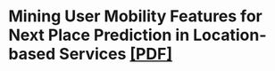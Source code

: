 # Mining User Mobility Features for Next Place Prediction in Location-based Services [[PDF]](http://www.cl.cam.ac.uk/~cm542/papers/icdm2012.pdf)
